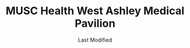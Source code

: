 ---
layout: location-page
date: Last Modified
description: "Local COVID-19 testing is available at MUSC Health West Ashley Medical Pavilion in Charleston, South Carolina, USA."
permalink: "locations/south-carolina/charleston/musc-health-west-ashley-medical-pavilion/"
tags:
  - locations
  - south-carolina
title: MUSC Health West Ashley Medical Pavilion
uniqueName: musc-health-west-ashley-medical-pavilion
state: South Carolina
stateAbbr: SC
hood: "Charleston"
address: "2075 Charlie Hall Blvd"
city: "Charleston"
zip: "29414"
zipsNearby: "29901 29902 29903 29904 29905 29906 29907 29916 29925 29926 29928 29938 29929 29931 29933 29935 29912 29936 29920 29914 29940 29941 29945 29426 29510 29429 29431 29018 29432 29401 29402 29403 29404 29405 29406 29407 29409 29410 29412 29413 29414 29415 29416 29417 29418 29419 29420 29422 29423 29424 29425 29492 29434 29435 29436 29041 29437 29438 29047 29048 29439 29440 29442 29445 29056 29446 29447 29448 29059 29449 29450 29451 29452 29453 29455 29457 29556 29456 29564 29082 29458 29430 29461 29464 29465 29466 29468 29469 29470 29471 29472 29474 29475 29476 29477 29479 29590 29142 29481 29482 29148 29483 29484 29485 29163 29487 29433 29488 29493" 
mapUrl: "http://maps.apple.com/?q=MUSC+Health+West+Ashley+Medical+Pavilion&address=2075+Charlie+Hall+Blvd,Charleston,South+Carolina,29414"
locationType: Drive-thru
phone: ""
website: "https://campaigns.muschealth.org/virtual-care/index.html"
onlineBooking: undefined
closed: undefined
closedUpdate: April 21st, 2020
notes: ""
days: Contact for hours of operation.
ctaMessage: Learn more
ctaUrl: "https://campaigns.muschealth.org/virtual-care/index.html"
---